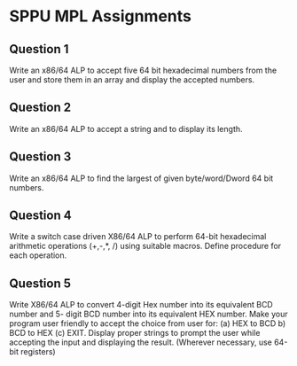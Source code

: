 # SPPU MPL Assignments

## Question 1

Write an x86/64 ALP to accept five 64 bit hexadecimal numbers from the user and store them in an array and display the accepted numbers.

## Question 2

Write an x86/64 ALP to accept a string and to display its length.

## Question 3

Write an x86/64 ALP to find the largest of given byte/word/Dword 64 bit numbers.

## Question 4

Write a switch case driven X86/64 ALP to perform 64-bit hexadecimal arithmetic operations (+,-,*, /) using suitable macros. Define procedure for each operation.

## Question 5

Write X86/64 ALP to convert 4-digit Hex number into its equivalent BCD number and 5- digit BCD number into its equivalent HEX number. Make your program user friendly to accept the choice from user for: (a) HEX to BCD b) BCD to HEX (c) EXIT. Display proper strings to prompt the user while accepting the input and displaying the result. (Wherever necessary, use 64-bit registers)
